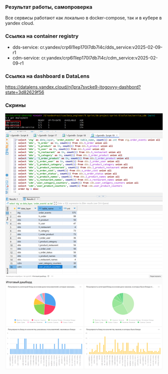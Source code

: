 ### Результат работы, самопроверка
Все сервисы работают как локально в docker-compose, так и в кубере в yandex cloud.

### Ссылка на container registry
  - dds-service: cr.yandex/crp6l1lep170l7db7l4c/dds_service:v2025-02-09-r1
  - cdm-service: cr.yandex/crp6l1lep170l7db7l4c/cdm_service:v2025-02-09-r1

### Ссылка на dashboard в DataLens
https://datalens.yandex.cloud/nj1pra7svcke9-itogovyy-dashbord?state=3d82629f56

### Скрины
![Деплойменты](screenshots/deployments.png)
![Данные](screenshots/tables.png)
![Дашбоард](screenshots/dashboard.png)
